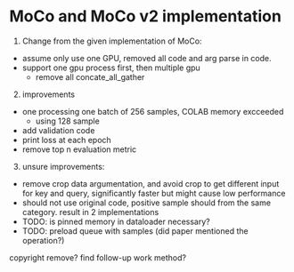 # MoCo and MoCo v2 implementation

1. Change from the given implementation of MoCo:
  - assume only use one GPU, removed all code and arg parse in code.
  - support one gpu process first, then multiple gpu
    - remove all concate_all_gather
2. improvements
  - one processing one batch of 256 samples, COLAB memory excceeded
    - using 128 sample
  - add validation code
  - print loss at each epoch
  - remove top n evaluation metric
3. unsure improvements:
  - remove crop data argumentation, and avoid crop to get different input for key and query, significantly faster but might cause low performance
  - should not use original code, positive sample should from the same category. result in 2 implementations
  - TODO: is pinned memory in dataloader necessary?
  - TODO: preload queue with samples (did paper mentioned the operation?)

copyright remove?
find follow-up work method?
